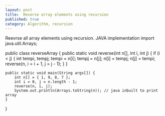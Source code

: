 ```yaml
---
layout: post
title:  Reverse array elements using recursion
published: true
category: Algorithm, recursion
---
```

Reevrse all array elements using recursion. JAVA implementation
import java.util.Arrays;

public class reverseArray {
	public static void reverse(int n[], int i, int j) {
		if (i < j) {
			int tempi, tempj;
			tempi = n[i];
			tempj = n[j];
			n[i] = tempj;
			n[j] = tempi;
			reverse(n, i = i + 1, j = j - 1);
		}
	}

	public static void main(String args[]) {
		int n[] = { 1, 9, 8, 7 };
		int i = 0, j = n.length - 1;
		reverse(n, i, j);
		System.out.println(Arrays.toString(n)); // java inbuilt to print array
	}

}


